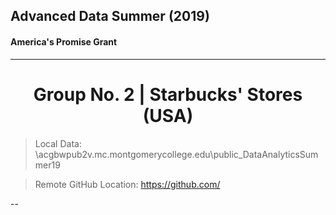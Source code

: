 ## Advanced Data Summer (2019)
#### America's Promise Grant

---
# <center> Group No. 2 | Starbucks' Stores (USA) </center>

>Local Data: \\acgbwpub2v.mc.montgomerycollege.edu\public\_DataAnalyticsSummer19

>Remote  GitHub Location: https://github.com/

--


